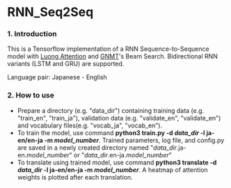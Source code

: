 # RNN_Seq2Seq
### 1. Introduction
This is a Tensorflow implementation of a RNN Sequence-to-Sequence model with [Luong Attention](https://arxiv.org/pdf/1508.04025.pdf) and [GNMT](https://arxiv.org/abs/1609.08144)'s Beam Search. Bidirectional RNN variants (LSTM and GRU) are supported.

Language pair: Japanese - English

### 2. How to use
- Prepare a directory (e.g. "data_dir") containing training data (e.g. "train_en", "train_ja"), validation data (e.g. "validate_en", "validate_en") and vocabulary files(e.g. "vocab_ja", "vocab_en").
- To train the model, use command **python3 train.py -d *data_dir* -l ja-en/en-ja -m *model_number***. Trained parameters, log file, and config.py are saved in a newly created directory named "*data_dir*.ja-en.*model_number*" or "*data_dir*.en-ja.*model_number*"
- To translate using trained model, use command **python3 translate -d *data_dir* -l ja-en/en-ja -m *model_number***. A heatmap of attention weights is plotted after each translation.
